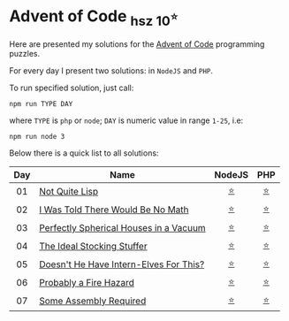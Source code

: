 Advent of Code  <sub>hsz 10<sup>:star:</sup></sub>
=================================================

Here are presented my solutions for the [Advent of Code](http://adventofcode.com) programming puzzles.

For every day I present two solutions: in `NodeJS` and `PHP`.

To run specified solution, just call:

    npm run TYPE DAY
    
where `TYPE` is `php` or `node`; `DAY` is numeric value in range `1-25`, i.e:

    npm run node 3


Below there is a quick list to all solutions:

 
| Day | Name                                        | NodeJS                     | PHP                         |
|:---:| ------------------------------------------- |:--------------------------:|:---------------------------:|
| 01  | [Not Quite Lisp][1]                         | [:star:](./day01/index.js) | [:star:](./day01/index.php) |
| 02  | [I Was Told There Would Be No Math][2]      | [:star:](./day02/index.js) | [:star:](./day02/index.php) |
| 03  | [Perfectly Spherical Houses in a Vacuum][3] | [:star:](./day03/index.js) | [:star:](./day03/index.php) |
| 04  | [The Ideal Stocking Stuffer][4]             | [:star:](./day04/index.js) | [:star:](./day04/index.php) |
| 05  | [Doesn't He Have Intern-Elves For This?][5] | [:star:](./day05/index.js) | [:star:](./day05/index.php) |
| 06  | [Probably a Fire Hazard][6]                 | [:star:](./day06/index.js) | [:star:](./day06/index.php) |
| 07  | [Some Assembly Required][7]                 | [:star:](./day07/index.js) | [:star:](./day07/index.php) |

[1]: http://adventofcode.com/day/1
[2]: http://adventofcode.com/day/2
[3]: http://adventofcode.com/day/3
[4]: http://adventofcode.com/day/4
[5]: http://adventofcode.com/day/5
[6]: http://adventofcode.com/day/6
[7]: http://adventofcode.com/day/7
